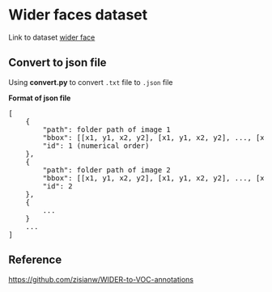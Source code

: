 # Wider faces dataset  
Link to dataset [wider face](http://shuoyang1213.me/WIDERFACE/)  
## Convert to json file
Using **convert.py** to convert `.txt` file to `.json` file  
  
**Format of json file**  
<pre>
[
    {
        "path": folder path of image 1
        "bbox": [[x1, y1, x2, y2], [x1, y1, x2, y2], ..., [x1, y1, x2, y2]] (bounding boxes, following pascal format)
        "id": 1 (numerical order)
    },
    {
        "path": folder path of image 2
        "bbox": [[x1, y1, x2, y2], [x1, y1, x2, y2], ..., [x1, y1, x2, y2]]
        "id": 2 
    },
    {
        ...
    }
    ...
]
</pre>

## Reference  
https://github.com/zisianw/WIDER-to-VOC-annotations
